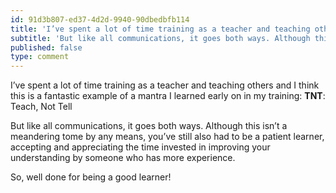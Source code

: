 ```yaml
---
id: 91d3b807-ed37-4d2d-9940-90dbedbfb114
title: 'I’ve spent a lot of time training as a teacher and teaching others and I think this is a fantastic…'
subtitle: 'But like all communications, it goes both ways. Although this isn’t a meandering tome by any means, you’ve still also had to be a patient…'
published: false
type: comment
---
```




I’ve spent a lot of time training as a teacher and teaching others and I think this is a fantastic example of a mantra I learned early on in my training: **TNT**: Teach, Not Tell

But like all communications, it goes both ways. Although this isn’t a meandering tome by any means, you’ve still also had to be a patient learner, accepting and appreciating the time invested in improving your understanding by someone who has more experience.

So, well done for being a good learner!

